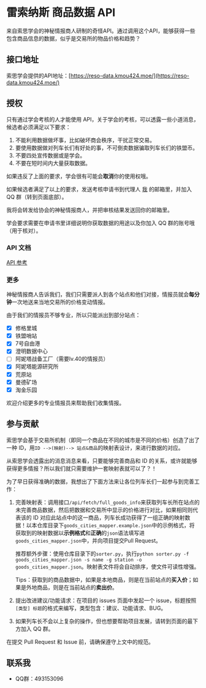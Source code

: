 # 雷索纳斯 商品数据 API

来自索思学会的神秘情报商人研制的奇怪API。通过调用这个API，能够获得一些包含商品信息的数据，似乎是交易所的物品价格和趋势？

## 接口地址

索思学会提供的API地址：[https://reso-data.kmou424.moe/](https://reso-data.kmou424.moe/)

## 授权

只有通过学会考核的人才能使用 API，关于学会的考核，可以透露一些小道消息，候选者必须满足以下要求：

1. 不能利用数据做坏事，比如破坏商会秩序，干扰正常交易。
2. 要使用数据做对列车长们有好处的事，不可倒卖数据骗取列车长们的铁盟币。
3. 不要四处宣传数据或是学会。
4. 不要在短时间内大量获取数据。

如果违反了上面的要求，学会很有可能会**取消**你的使用权哦。

如果候选者满足了以上的要求，发送考核申请书到代理人 [我](tomail:me@kmou424.moe) 的邮箱里，并加入 QQ 群（转到页面底部）。

我将会转发给协会的神秘情报商人，并把审核结果发送回你的邮箱里。

学会要求需要在申请书里详细说明你获取数据的用途以及你加入 QQ 群的账号哦（用于核对）。

### API 文档

[API 参考](README.API.md)

### 更多

神秘情报商人告诉我们，我们只需要派人到各个站点和他们对接，情报员就会**每分钟**一次地送来当地交易所的价格变动情报。

由于我们的情报员不够专业，所以只能派出到部分站点：

- [x] 修格里城
- [x] 铁盟哨站
- [x] 7号自由港
- [x] 澄明数据中心
- [ ] 阿妮塔战备工厂（需要lv.40的情报员）
- [x] 阿妮塔能源研究所
- [x] 荒原站
- [x] 曼德矿场
- [x] 淘金乐园

欢迎介绍更多的专业情报员来帮助我们收集情报。

## 参与贡献

索思学会基于交易所机制（即同一个商品在不同的城市是不同的价格）创造了出了一种 ID，用`ID -->(映射)--> 站点&商品`的映射表设计，来进行数据的对应。

从索思学会透露出的消息消息来看，只要能够完善商品和 ID 的关系，或许就能够获得更多情报？所以我们就只需要维护一套映射表就可以了？！

为了早日获得准确的数据，我想出了下面方法来让各位列车长们一起参与到完善工作：

1. 完善映射表：调用接口`/api/fetch/full_goods_info`来获取列车长所在站点的未完善商品数据，然后把数据和交易所中显示的价格进行对比，如果相同则代表该的 ID 对应此站点中的这一商品，列车长成功获得了一组正确的映射数据！以本仓库目录下`goods_cities_mapper.example.json`中的示例格式，将获取到的映射数据以**示例格式**和**正确**的`json`语法填写进`goods_cities_mapper.json`中，并向项目提交Pull Request。

   推荐额外步骤：使用仓库目录下的`sorter.py`，执行`python sorter.py -f goods_cities_mapper.json -s name -g station -o goods_cities_mapper.json`。映射表文件将会自动排序，使文件可读性增强。

   Tips：获取到的商品数据中，如果是本地商品，则是在当前站点的**买入价**；如果是外地商品，则是在当前站点的**卖出价**。

2. 提出改进建议/功能请求：在项目的 issues 页面中发起一个 issue，标题按照`[类型] 标题`的格式来编写，类型包含：建议、功能请求、BUG。 

3. 如果列车长不会以上复杂的操作，但也想要帮助项目发展，请转到页面的最下方加入 QQ 群。

在提交 Pull Request 和 Issue 前，请确保遵守上文中的规范。

## 联系我

- QQ群：493153096

